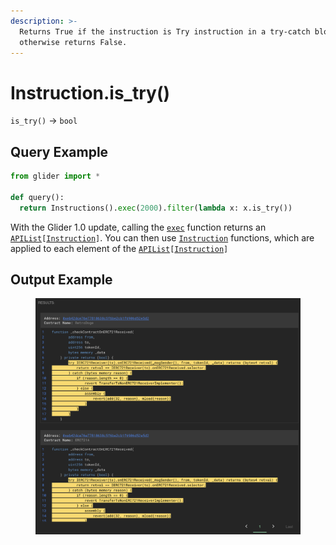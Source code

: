 ```yaml
---
description: >-
  Returns True if the instruction is Try instruction in a try-catch block,
  otherwise returns False.
---
```


# Instruction.is\_try()

`is_try()` -> `bool`

## Query Example

```python
from glider import *

def query():
  return Instructions().exec(2000).filter(lambda x: x.is_try())
```

With the Glider 1.0 update, calling the [`exec`](../instructions/instructions.exec.md) function returns an [`APIList`](../iterables/apilist.md)`[`[`Instruction`](./)`]`. You can then use [`Instruction`](./) functions, which are applied to each element of the [`APIList`](../iterables/apilist.md)`[`[`Instruction`](./)`]`

## Output Example

<figure><img src="../../.gitbook/assets/image (2) (1) (1) (1) (1) (1) (1) (1) (1).png" alt=""><figcaption></figcaption></figure>
